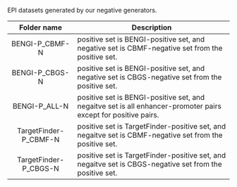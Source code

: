 EPI datasets generated by our negative generators.



| Folder name | Description |
| :---:| ---- |
|BENGI-P_CBMF-N|positive set is BENGI-positive set, and negative set is CBMF-negative set from the positive set.|
|BENGI-P_CBGS-N|positive set is BENGI-positive set, and negative set is CBGS-negative set from the positive set.|
|BENGI-P_ALL-N|positive set is BENGI-positive set, and negaitve set is all enhancer-promoter pairs except for positive pairs.|
|TargetFinder-P_CBMF-N|positive set is TargetFinder-positive set, and negaitve set is CBMF-negative set from the positive set.|
|TargetFinder-P_CBGS-N|positive set is TargetFinder-positive set, and negaitve set is CBGS-negative set from the positive set.|

